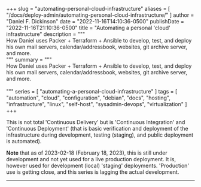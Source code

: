 +++
slug = "automating-personal-cloud-infrastructure"
aliases = [
	"/docs/deploy-admin/automating-personal-cloud-infrastructure/"
]
author = "Daniel F. Dickinson"
date = "2022-11-16T14:10:36-0500"
publishDate = "2022-11-16T21:10:36-0500"
title = "Automating a personal 'cloud' infrastructure"
description = """\
How Daniel uses Packer + Terraform + Ansible to develop, test, and deploy his
own mail servers, calendar/addressbook, websites, git archive server, and more.\
"""
summary = """\
How Daniel uses Packer + Terraform + Ansible to develop, test, and deploy his
own mail servers, calendar/addressbook, websites, git archive server, and more.\
\
"""
series = [
	"automating-a-personal-cloud-infrastructure"
]
tags = [
	"automation",
	"cloud",
	"configuration",
	"debian",
	"docs",
	"hosting",
	"infrastructure",
	"linux",
	"self-host",
	"sysadmin-devops",
	"virtualization"
]
+++

This is not total 'Continuous Delivery' but is 'Continuous Integration' and
'Continuous Deployment' (that is basic verification and deployment of the
infrastructure during development, testing (staging), and public deployment is
automated).

**Note** that as of 2023-02-18 (February 18, 2023), this is still under
development and not yet used for a live production deployment. It is, however
used for development (local) 'staging' deployments. 'Production' use is getting
close, and this series is lagging the actual development.

-------
